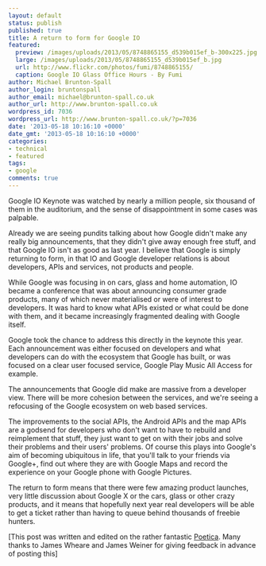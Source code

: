 ```yaml
---
layout: default
status: publish
published: true
title: A return to form for Google IO
featured:
  preview: /images/uploads/2013/05/8748865155_d539b015ef_b-300x225.jpg
  large: /images/uploads/2013/05/8748865155_d539b015ef_b.jpg
  url: http://www.flickr.com/photos/fumi/8748865155/
  caption: Google IO Glass Office Hours - By Fumi
author: Michael Brunton-Spall
author_login: bruntonspall
author_email: michael@brunton-spall.co.uk
author_url: http://www.brunton-spall.co.uk
wordpress_id: 7036
wordpress_url: http://www.brunton-spall.co.uk/?p=7036
date: '2013-05-18 10:16:10 +0000'
date_gmt: '2013-05-18 10:16:10 +0000'
categories:
- technical
- featured
tags:
- google
comments: true
---
```

Google IO Keynote was watched by nearly a million people, six thousand of them in the auditorium, and the sense of disappointment in some cases was palpable.

Already we are seeing pundits talking about how Google didn't make any really big announcements, that they didn't give away enough free stuff, and that Google IO isn't as good as last year.
I believe that Google is simply returning to form, in that IO and Google developer relations is about developers, APIs and services, not products and people.

<!--more-->
While Google was focusing in on cars, glass and home automation, IO became a conference that was about announcing consumer grade products, many of which never materialised or were of interest to developers. It was hard to know what APIs existed or what could be done with them, and it became increasingly fragmented dealing with Google itself.

Google took the chance to address this directly in the keynote this year. Each announcement was either focused on developers and what developers can do with the ecosystem that Google has built, or was focused on a clear user focused service, Google Play Music All Access for example.

The announcements that Google did make are massive from a developer view. There will be more cohesion between the services, and we're seeing a refocusing of the Google ecosystem on web based services.

The improvements to the social APIs, the Android APIs and the map APIs are a godsend for developers who don't want to have to rebuild and reimplement that stuff, they just want to get on with their jobs and solve their problems and their users' problems. Of course this plays into Google's aim of becoming ubiquitous in life, that you'll talk to your friends via Google+, find out where they are with Google Maps and record the experience on your Google phone with Google Pictures.

The return to form means that there were few amazing product launches, very little discussion about Google X or the cars, glass or other crazy products, and it means that hopefully next year real developers will be able to get a ticket rather than having to queue behind thousands of freebie hunters.

[This post was written and edited on the rather fantastic <a href="https://poetica.com" target="_blank">Poetica</a>. Many thanks to James Wheare and James Weiner for giving feedback in advance of posting this]


